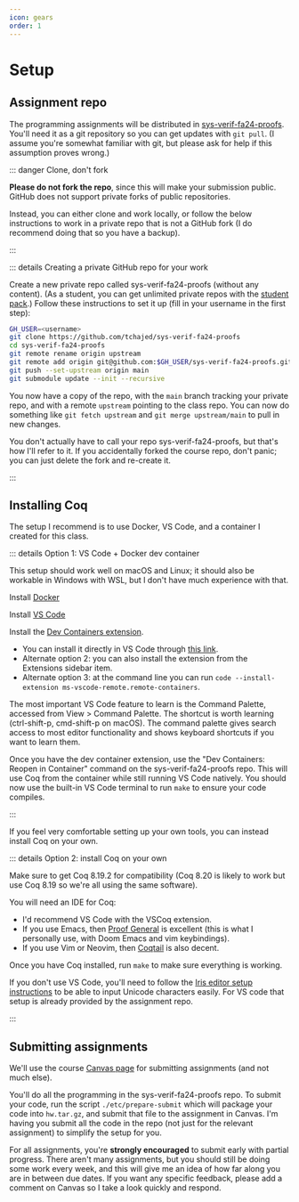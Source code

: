 ```yaml
---
icon: gears
order: 1
---
```


# Setup

## Assignment repo

The programming assignments will be distributed in [sys-verif-fa24-proofs](https://github.com/tchajed/sys-verif-fa24-proofs). You'll need it as a git repository so you can get updates with `git pull`. (I assume you're somewhat familiar with git, but please ask for help if this assumption proves wrong.)

::: danger Clone, don't fork

**Please do not fork the repo**, since this will make your submission public. GitHub does not support private forks of public repositories.

Instead, you can either clone and work locally, or follow the below instructions to work in a private repo that is not a GitHub fork (I do recommend doing that so you have a backup).

:::

::: details Creating a private GitHub repo for your work

Create a new private repo called sys-verif-fa24-proofs (without any content). (As a student, you can get unlimited private repos with the [student pack](https://education.github.com/pack/join).) Follow these instructions to set it up (fill in your username in the first step):

```bash
GH_USER=<username>
git clone https://github.com/tchajed/sys-verif-fa24-proofs
cd sys-verif-fa24-proofs
git remote rename origin upstream
git remote add origin git@github.com:$GH_USER/sys-verif-fa24-proofs.git
git push --set-upstream origin main
git submodule update --init --recursive
```

You now have a copy of the repo, with the `main` branch tracking your private repo, and with a remote `upstream` pointing to the class repo. You can now do something like `git fetch upstream` and `git merge upstream/main` to pull in new changes.

You don't actually have to call your repo sys-verif-fa24-proofs, but that's how I'll refer to it. If you accidentally forked the course repo, don't panic; you can just delete the fork and re-create it.

:::

## Installing Coq

The setup I recommend is to use Docker, VS Code, and a container I created for this class.

::: details Option 1: VS Code + Docker dev container

 This setup should work well on macOS and Linux; it should also be workable in Windows with WSL, but I don't have much experience with that.

Install [Docker](https://www.docker.com/get-started/)

Install [VS Code](https://code.visualstudio.com/)

Install the [Dev Containers extension](https://marketplace.visualstudio.com/items?itemName=ms-vscode-remote.remote-containers).

- You can install it directly in VS Code through [this link](vscode:extension/ms-vscode-remote.remote-containers).
- Alternate option 2: you can also install the extension from the Extensions sidebar item.
- Alternate option 3: at the command line you can run `code --install-extension ms-vscode-remote.remote-containers`.

The most important VS Code feature to learn is the Command Palette, accessed from View > Command Palette. The shortcut is worth learning (ctrl-shift-p, cmd-shift-p on macOS). The command palette gives search access to most editor functionality and shows keyboard shortcuts if you want to learn them.

Once you have the dev container extension, use the "Dev Containers: Reopen in Container" command on the sys-verif-fa24-proofs repo. This will use Coq from the container while still running VS Code natively. You should now use the built-in VS Code terminal to run `make` to ensure your code compiles.

:::

If you feel very comfortable setting up your own tools, you can instead install Coq on your own.

::: details Option 2: install Coq on your own

Make sure to get Coq 8.19.2 for compatibility (Coq 8.20 is likely to work but use Coq 8.19 so we're all using the same software).

You will need an IDE for Coq:

- I'd recommend VS Code with the VSCoq extension.
- If you use Emacs, then [Proof General](https://proofgeneral.github.io/) is excellent (this is what I personally use, with Doom Emacs and vim keybindings).
- If you use Vim or Neovim, then [Coqtail](https://github.com/whonore/Coqtail) is also decent.

Once you have Coq installed, run `make` to make sure everything is working.

If you don't use VS Code, you'll need to follow the [Iris editor setup instructions](https://gitlab.mpi-sws.org/iris/iris/-/blob/master/docs/editor.md?ref_type=heads) to be able to input Unicode characters easily. For VS code that setup is already provided by the assignment repo.

:::

## Submitting assignments

We'll use the course [Canvas page](https://canvas.wisc.edu/courses/425519) for submitting assignments (and not much else).

You'll do all the programming in the sys-verif-fa24-proofs repo. To submit your code, run the script `./etc/prepare-submit` which will package your code into `hw.tar.gz`, and submit that file to the assignment in Canvas. I'm having you submit all the code in the repo (not just for the relevant assignment) to simplify the setup for you.

For all assignments, you're **strongly encouraged** to submit early with partial progress. There aren't many assignments, but you should still be doing some work every week, and this will give me an idea of how far along you are in between due dates. If you want any specific feedback, please add a comment on Canvas so I take a look quickly and respond.
